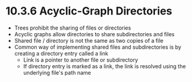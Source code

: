 # 10.3.6 Acyclic-Graph Directories

* Trees prohibit the sharing of files or directories
* Acyclic graphs allow directories to share subdirectories and files
* Shared file / directory is not the same as two copies of a file
* Common way of implementing shared files and subdirectories is by creating a directory entry called a link
  * Link is a pointer to another file or subdirectory
  * If directory entry is marked as a link, the link is resolved using the underlying file's path name

